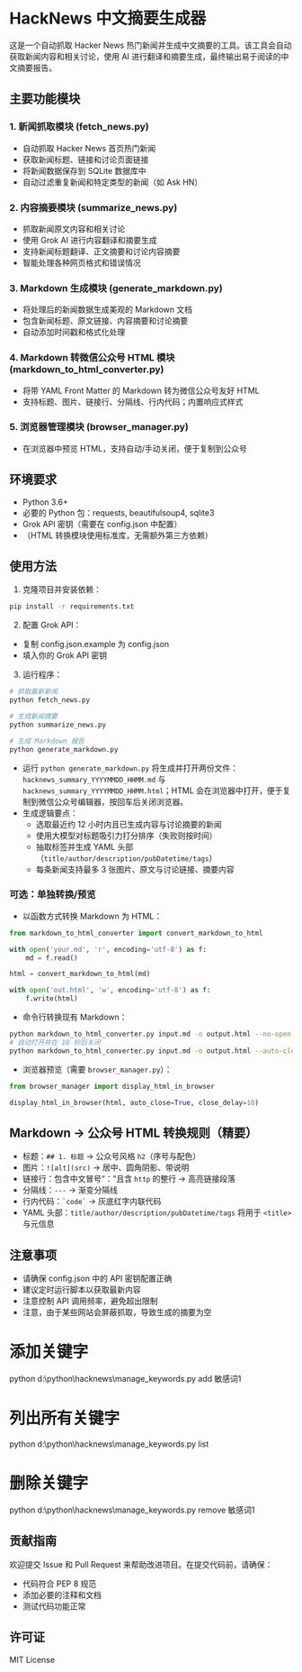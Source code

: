 # HackNews 中文摘要生成器

这是一个自动抓取 Hacker News 热门新闻并生成中文摘要的工具。该工具会自动获取新闻内容和相关讨论，使用 AI 进行翻译和摘要生成，最终输出易于阅读的中文摘要报告。

## 主要功能模块

### 1. 新闻抓取模块 (fetch_news.py)
- 自动抓取 Hacker News 首页热门新闻
- 获取新闻标题、链接和讨论页面链接
- 将新闻数据保存到 SQLite 数据库中
- 自动过滤重复新闻和特定类型的新闻（如 Ask HN）

### 2. 内容摘要模块 (summarize_news.py)
- 抓取新闻原文内容和相关讨论
- 使用 Grok AI 进行内容翻译和摘要生成
- 支持新闻标题翻译、正文摘要和讨论内容摘要
- 智能处理各种网页格式和错误情况

### 3. Markdown 生成模块 (generate_markdown.py)
- 将处理后的新闻数据生成美观的 Markdown 文档
- 包含新闻标题、原文链接、内容摘要和讨论摘要
- 自动添加时间戳和格式化处理

### 4. Markdown 转微信公众号 HTML 模块 (markdown_to_html_converter.py)
- 将带 YAML Front Matter 的 Markdown 转为微信公众号友好 HTML
- 支持标题、图片、链接行、分隔线、行内代码；内置响应式样式

### 5. 浏览器管理模块 (browser_manager.py)
- 在浏览器中预览 HTML，支持自动/手动关闭，便于复制到公众号

## 环境要求
- Python 3.6+
- 必要的 Python 包：requests, beautifulsoup4, sqlite3
- Grok API 密钥（需要在 config.json 中配置）
- （HTML 转换模块使用标准库，无需额外第三方依赖）

## 使用方法
1. 克隆项目并安装依赖：
```bash
pip install -r requirements.txt
```

2. 配置 Grok API：
- 复制 config.json.example 为 config.json
- 填入你的 Grok API 密钥

3. 运行程序：
```bash
# 抓取最新新闻
python fetch_news.py

# 生成新闻摘要
python summarize_news.py

# 生成 Markdown 报告
python generate_markdown.py
```

- 运行 `python generate_markdown.py` 将生成并打开两份文件：`hacknews_summary_YYYYMMDD_HHMM.md` 与 `hacknews_summary_YYYYMMDD_HHMM.html`；HTML 会在浏览器中打开，便于复制到微信公众号编辑器，按回车后关闭浏览器。
- 生成逻辑要点：
  - 选取最近约 12 小时内且已生成内容与讨论摘要的新闻
  - 使用大模型对标题吸引力打分排序（失败则按时间）
  - 抽取标签并生成 YAML 头部（`title/author/description/pubDatetime/tags`）
  - 每条新闻支持最多 3 张图片、原文与讨论链接、摘要内容

### 可选：单独转换/预览

- 以函数方式转换 Markdown 为 HTML：

```python
from markdown_to_html_converter import convert_markdown_to_html

with open('your.md', 'r', encoding='utf-8') as f:
    md = f.read()

html = convert_markdown_to_html(md)

with open('out.html', 'w', encoding='utf-8') as f:
    f.write(html)
```

- 命令行转换现有 Markdown：

```bash
python markdown_to_html_converter.py input.md -o output.html --no-open
# 自动打开并在 10 秒后关闭
python markdown_to_html_converter.py input.md -o output.html --auto-close 10
```

- 浏览器预览（需要 `browser_manager.py`）：

```python
from browser_manager import display_html_in_browser

display_html_in_browser(html, auto_close=True, close_delay=10)
```

## Markdown → 公众号 HTML 转换规则（精要）

- 标题：`## 1. 标题` → 公众号风格 `h2`（序号与配色）
- 图片：`![alt](src)` → 居中、圆角阴影、带说明
- 链接行：包含中文冒号“：”且含 `http` 的整行 → 高亮链接段落
- 分隔线：`---` → 渐变分隔线
- 行内代码：`` `code` `` → 灰底红字内联代码
- YAML 头部：`title/author/description/pubDatetime/tags` 将用于 `<title>` 与元信息

## 注意事项
- 请确保 config.json 中的 API 密钥配置正确
- 建议定时运行脚本以获取最新内容
- 注意控制 API 调用频率，避免超出限制
- 注意，由于某些网站会屏蔽抓取，导致生成的摘要为空

# 添加关键字
python d:\python\hacknews\manage_keywords.py add 敏感词1

# 列出所有关键字
python d:\python\hacknews\manage_keywords.py list

# 删除关键字
python d:\python\hacknews\manage_keywords.py remove 敏感词1


## 贡献指南
欢迎提交 Issue 和 Pull Request 来帮助改进项目。在提交代码前，请确保：
- 代码符合 PEP 8 规范
- 添加必要的注释和文档
- 测试代码功能正常

## 许可证
MIT License
